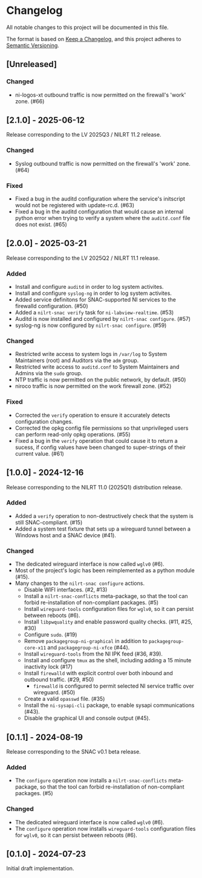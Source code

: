 # Changelog

All notable changes to this project will be documented in this file.

The format is based on [Keep a Changelog](https://keepachangelog.com/en/1.1.0/),
and this project adheres to [Semantic Versioning](https://semver.org/spec/v2.0.0.html).


## [Unreleased]

### Changed
* ni-logos-xt outbound traffic is now permitted on the firewall's 'work' zone. (#66)


## [2.1.0] - 2025-06-12

Release corresponding to the LV 2025Q3 / NILRT 11.2 release.

### Changed
* Syslog outbound traffic is now permitted on the firewall's 'work' zone. (#64)

### Fixed
* Fixed a bug in the auditd configuration where the service's initscript would not be registered with update-rc.d. (#63)
* Fixed a bug in the auditd configuration that would cause an internal python error when trying to verify a system where the `auditd.conf` file does not exist. (#65)


## [2.0.0] - 2025-03-21

Release corresponding to the LV 2025Q2 / NILRT 11.1 release.

### Added
* Install and configure `auditd` in order to log system activites.
* Install and configure `syslog-ng` in order to log system activites.
* Added service definitons for SNAC-supported NI services to the firewalld configuration. (#50)
* Added a `nilrt-snac verify` task for `ni-labview-realtime`. (#53)
* Auditd is now installed and configured by `nilrt-snac configure`. (#57)
* syslog-ng is now configured by `nilrt-snac configure`. (#59)

### Changed
* Restricted write access to system logs in `/var/log` to System Maintainers (root) and Auditors via the `adm` group.
* Restricted write access to `auditd.conf` to System Maintainers and Admins via the `sudo` group.
* NTP traffic is now permitted on the public network, by default. (#50)
* niroco traffic is now permitted on the work firewall zone. (#52)

### Fixed
* Corrected the `verify` operation to ensure it accurately detects configuration changes.
* Corrected the opkg config file permissions so that unprivileged users can perform read-only opkg operations. (#55)
* Fixed a bug in the `verify` operation that could cause it to return a sucess, if config values have been changed to super-strings of their current value. (#61)


## [1.0.0] - 2024-12-16

Release corresponding to the NILRT 11.0 (2025Q1) distribution release.


### Added
* Added a `verify` operation to non-destructively check that the system is still SNAC-compliant. (#15)
* Added a system test fixture that sets up a wireguard tunnel between a Windows host and a SNAC device (#41).


### Changed
* The dedicated wireguard interface is now called `wglv0` (#6).
* Most of the project's logic has been reimplemented as a python module (#15).
* Many changes to the `nilrt-snac configure` actions.
	* Disable WIFI interfaces. (#2, #13)
	* Install a `nilrt-snac-conflicts` meta-package, so that the tool can forbid re-installation of non-compliant packages. (#5)
	* Install `wireguard-tools` configuration files for `wglv0`, so it can persist between reboots (#6).
	* Install `libpwquality` and enable password quality checks. (#11, #25, #30)
	* Configure `sudo`. (#19)
	* Remove `packagegroup-ni-graphical` in addition to `packagegroup-core-x11` and `packagegroup-ni-xfce` (#44).
	* Install `wireguard-tools` from the NI IPK feed (#36, #39).
	* Install and configure `tmux` as the shell, including adding a 15 minute inactivity lock (#17)
	* Install `firewalld` with explicit control over both inbound and outbound traffic. (#29, #50)
		* `firewalld` is configured to permit selected NI service traffic over wireguard. (#50)
	* Create a valid `opasswd` file. (#35)
	* Install the `ni-sysapi-cli` package, to enable sysapi communications (#43).
	* Disable the graphical UI and console output (#45).


## [0.1.1] - 2024-08-19

Release corresponding to the SNAC v0.1 beta release.


### Added

* The `configure` operation now installs a `nilrt-snac-conflicts` meta-package, so that the tool can forbid re-installation of non-compliant packages. (#5)


### Changed

* The dedicated wireguard interface is now called `wglv0` (#6).
* The `configure` operation now installs `wireguard-tools` configuration files for `wglv0`, so it can persist between reboots (#6).



## [0.1.0] - 2024-07-23

Initial draft implementation.
